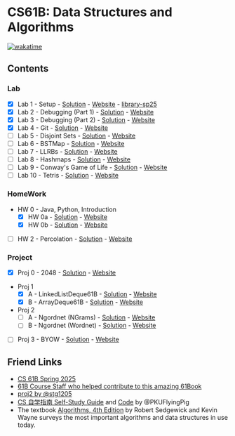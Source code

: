 # CS61B: Data Structures and Algorithms

[![wakatime](https://wakatime.com/badge/user/6655f5db-eb60-4cbb-91d5-e3fb83d7eebd/project/195f1089-2275-4687-aa7a-aa54d5047cbb.svg)](https://wakatime.com/badge/user/6655f5db-eb60-4cbb-91d5-e3fb83d7eebd/project/195f1089-2275-4687-aa7a-aa54d5047cbb)

## Contents

### Lab

- [x] Lab 1 - Setup - [Solution](lab/lab01) - [Website](https://sp25.datastructur.es/labs/lab01/) - [library-sp25](https://github.com/Berkeley-CS61B/library-sp25/)
- [x] Lab 2 - Debugging (Part 1) - [Solution](lab/lab02) - [Website](https://sp25.datastructur.es/labs/lab02/)
- [x] Lab 3 - Debugging (Part 2) - [Solution](lab/lab03/) - [Website](https://sp25.datastructur.es/labs/lab03/)
- [x] Lab 4 - Git - [Solution](lab04/) - [Website](https://sp25.datastructur.es/labs/lab04/)
- [ ] Lab 5 - Disjoint Sets - [Solution](lab05/) - [Website](https://sp25.datastructur.es/labs/lab05/)
- [ ] Lab 6 - BSTMap - [Solution](lab06/) - [Website](https://sp25.datastructur.es/labs/lab06/)
- [ ] Lab 7 - LLRBs - [Solution](lab07/) - [Website](https://sp25.datastructur.es/labs/lab07/)
- [ ] Lab 8 - Hashmaps - [Solution](lab08/) - [Website](https://sp25.datastructur.es/labs/lab08/)
- [ ] Lab 9 - Conway's Game of Life - [Solution](lab09/) - [Website](https://sp25.datastructur.es/labs/lab09/)
- [ ] Lab 10 - Tetris - [Solution](lab10/) - [Website](https://sp25.datastructur.es/labs/lab10/)

### HomeWork

- HW 0 - Java, Python, Introduction
  - [x] HW 0a - [Solution](hw0a) - [Website](https://sp25.datastructur.es/homeworks/hw0/hw0a/)
  - [x] HW 0b - [Solution](hw0b) - [Website](https://sp25.datastructur.es/homeworks/hw0/hw0b/)
- [ ] HW 2 - Percolation - [Solution](hw2) - [Website](https://sp25.datastructur.es/homeworks/hw2/)

### Project

- [x] Proj 0 - 2048 - [Solution](proj/proj0/) - [Website](https://sp25.datastructur.es/projects/proj0/)
- Proj 1
  - [x] A - LinkedListDeque61B - [Solution](proj/proj1a/) - [Website](https://sp25.datastructur.es/projects/proj1a/)
  - [x] B - ArrayDeque61B - [Solution](proj/proj1b/) - [Website](https://sp25.datastructur.es/projects/proj1b/)
- Proj 2
  - [ ] A - Ngordnet (NGrams) - [Solution](proj/proj2a/) - [Website](https://sp25.datastructur.es/projects/proj2a/)
  - [ ] B - Ngordnet (Wordnet) - [Solution](proj/proj2b/) - [Website](https://sp25.datastructur.es/projects/proj2b/)
- [ ] Proj 3 - BYOW - [Solution](proj/proj3/) - [Website](https://sp25.datastructur.es/projects/proj3/)

## Friend Links

- [CS 61B Spring 2025](https://sp25.datastructur.es/)
- [61B Course Staff who helped contribute to this amazing 61Book](https://cs61b-2.gitbook.io/cs61b-textbook)
- [proj2 by @stg1205](https://github.com/stg1205/CS61B/tree/master/proj2/byog)
- [CS 自学指南 Self-Study Guide](https://csdiy.wiki) and [Code](https://github.com/PKUFlyingPig/CS61B) by @PKUFlyingPig
- The textbook [Algorithms, 4th Edition](https://algs4.cs.princeton.edu/home/) by Robert Sedgewick and Kevin Wayne surveys the most important algorithms and data structures in use today.
